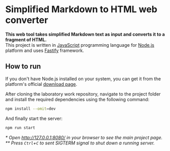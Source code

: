 # Simplified Markdown to HTML web converter

**This web tool takes simplified Markdown text as input and converts it to a fragment of HTML.** \
This project is written in [JavaScript](https://developer.mozilla.org/en-US/docs/Web/JavaScript) programming language for [Node.js](https://nodejs.org/en) platform and uses [Fastify](https://fastify.dev/) framework.

## How to run

If you don't have Node.js installed on your system, you can get it from the platform's official [download page](https://nodejs.org/en/download).

After cloning the laboratory work repository, navigate to the project folder and install the required dependencies using the following command:

```bash
npm install --omit=dev
```

And finally start the server:

```bash
npm run start
```

*\* Open http://127.0.0.1:8080/ in your browser to see the main project page.* \
*\*\* Press `Ctrl`+`C` to sent SIGTERM signal to shut down a running server.*
